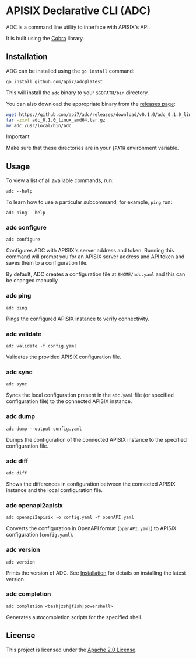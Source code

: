 # APISIX Declarative CLI (ADC)

ADC is a command line utility to interface with APISIX's API.

It is built using the [Cobra](https://github.com/spf13/cobra) library.

## Installation

ADC can be installed using the `go install` command:

```
go install github.com/api7/adc@latest
```

This will install the `adc` binary to your `$GOPATH/bin` directory.

You can also download the appropriate binary from the [releases page](https://github.com/api7/adc/releases):

```bash
wget https://github.com/api7/adc/releases/download/v0.1.0/adc_0.1.0_linux_amd64.tar.gz
tar -zxvf adc_0.1.0_linux_amd64.tar.gz
mv adc /usr/local/bin/adc
```

> [!IMPORTANT]
> Make sure that these directories are in your `$PATH` environment variable.

## Usage

To view a list of all available commands, run:

```shell
adc --help
```

To learn how to use a particular subcommand, for example, `ping` run:

```shell
adc ping --help
```

### adc configure

```shell
adc configure
```

Configures ADC with APISIX's server address and token. Running this command will prompt you for an APISIX server address and API token and saves them to a configuration file.

By default, ADC creates a configuration file at `$HOME/adc.yaml` and this can be changed manually.

### adc ping

```shell
adc ping
```

Pings the configured APISIX instance to verify connectivity.

### adc validate

```shell
adc validate -f config.yaml
```

Validates the provided APISIX configuration file.

### adc sync

```shell
adc sync
```

Syncs the local configuration present in the `adc.yaml` file (or specified configuration file) to the connected APISIX instance.

### adc dump

```shell
adc dump --output config.yaml
```

Dumps the configuration of the connected APISIX instance to the specified configuration file.

### adc diff

```shell
adc diff
```

Shows the differences in configuration between the connected APISIX instance and the local configuration file.

### adc openapi2apisix

```shell
adc openapi2apisix -o config.yaml -f openAPI.yaml
```

Converts the configuration in OpenAPI format (`openAPI.yaml`) to APISIX configuration (`config.yaml`).

### adc version

```shell
adc version
```

Prints the version of ADC. See [Installation](#installation) for details on installing the latest version.

### adc completion

```shell
adc completion <bash|zsh|fish|powershell>
```

Generates autocompletion scripts for the specified shell.

## License

This project is licensed under the [Apache 2.0 License](LICENSE).
